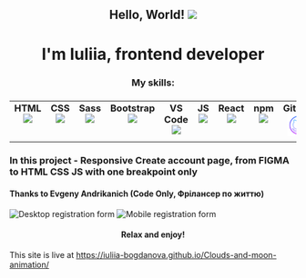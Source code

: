 <h2 align="center">Hello, World! <img src="https://github.com/blackcater/blackcater/raw/main/images/Hi.gif" height="32"/></h2>

<h1 align="center">I'm Iuliia, frontend developer</h1>

<h3 align="center">My skills:<h3>
<table width="320px">
    <tbody>
        <tr valign="top">
            <td width="80px" align="center">
            <span><strong>HTML</strong></span><br>
            <img height="32px" src="https://cdn.jsdelivr.net/gh/devicons/devicon/icons/html5/html5-original.svg">
            </td>
            <td width="80px" align="center">
            <span><strong>CSS</strong></span><br>
            <img height="32" src="https://cdn.jsdelivr.net/gh/devicons/devicon/icons/css3/css3-original.svg">
            </td>
            <td width="80px" align="center">
            <span><strong>Sass</strong></span><br>
            <img height="32" src="https://cdn.jsdelivr.net/gh/devicons/devicon/icons/sass/sass-original.svg">
            </td>
            <td width="80px" align="center"><span><strong>Bootstrap</strong></span><br>
            <img height="32px" src="https://cdn.jsdelivr.net/gh/devicons/devicon/icons/bootstrap/bootstrap-original.svg">
            </td>
            <td width="80px" align="center">
            <span><strong>VS Code</strong></span><br>
            <img height="32" src="https://cdn.jsdelivr.net/gh/devicons/devicon/icons/visualstudio/visualstudio-plain.svg">
            </td>
            <td width="80px" align="center">
            <span><strong>JS</strong></span><br>
            <img height="32" src="https://cdn.jsdelivr.net/gh/devicons/devicon/icons/javascript/javascript-plain.svg">
            </td>
            <td width="80px" align="center">
            <span><strong>React</strong></span><br>
            <img height="32px" src="https://cdn.jsdelivr.net/gh/devicons/devicon/icons/react/react-original.svg">
            </td>
            <td width="80px" align="center">
            <span><strong>npm</strong></span><br>
            <img height="32px" src="https://cdn.jsdelivr.net/gh/devicons/devicon/icons/npm/npm-original-wordmark.svg">
            </td>
            <td width="80px" align="center">
            <span><strong>GitHub</strong></span><br>
            <img height="40px" src="https://raw.githubusercontent.com/asilisa/asilisa/main/icons8-github.svg">
            <td width="80px" align="center">
            <span><strong>Git</strong></span><br>
            <img height="32px" src="https://cdn.jsdelivr.net/gh/devicons/devicon/icons/git/git-original.svg">
            </td> 
        </tr>
    </tbody>
</table>

<h3>In this project - Responsive Create account page, from FIGMA to HTML CSS JS with one breakpoint only</h3>
<h4>Thanks to Evgeny Andrikanich (Code Only, Фрілансер по життю)</h4>
<img src="./assets/imgages/promo_desktop.gif" alt="Desktop registration form">
<img src="./assets/imgages/promo_mobile.gif" alt="Mobile registration form">

<h4 align="center">Relax and enjoy!</h4>

This site is live at https://iuliia-bogdanova.github.io/Clouds-and-moon-animation/